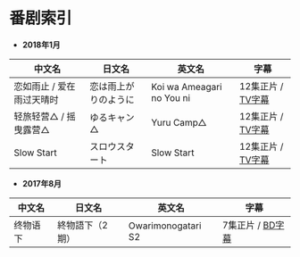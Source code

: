 # 番剧索引

- **2018年1月**

| 中文名 | 日文名 | 英文名 | 字幕 |
| ---- | ---- | ---- |  ---- |
| 恋如雨止 / 爱在雨过天晴时 | 恋は雨上がりのように | Koi wa Ameagari no You ni | 12集正片 / [TV字幕](https://github.com/Nekomoekissaten-SUB/Koi-wa-Ameagari-no-You-ni) |
| 轻旅轻营△ / 摇曳露营△ | ゆるキャン△ | Yuru Camp△ |  12集正片 / [TV字幕](https://github.com/Nekomoekissaten-SUB/Yuru-Camp) |
| Slow Start | スロウスタート | Slow Start |  12集正片 / [TV字幕](https://github.com/Nekomoekissaten-SUB/Slow-Start) |

- **2017年8月**

| 中文名 | 日文名 | 英文名 | 字幕 |
| ---- | ---- | ---- |  ---- |
| 终物语 下 | 終物語下（2期） | Owarimonogatari S2 | 7集正片 / [BD字幕](https://github.com/Nekomoekissaten-SUB/Owarimonogatari-S2) |
